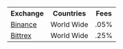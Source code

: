 <table class="basic-table" align="center">
 <tr>
  <th>Exchange</th>
  <th>Countries</th>
  <th>Fees</th>
 </tr>

 <tr>
  <td><a href="https://www.binance.com/?ref=18991911"> Binance</a></td>
  <td>World Wide</td>
  <td>.05% </td>
 </tr>


 <tr>
  <td><a href="https://bittrex.com/">Bittrex</a></td>
  <td>World Wide</td>
  <td>.25%</td>
 </tr>

</table>
